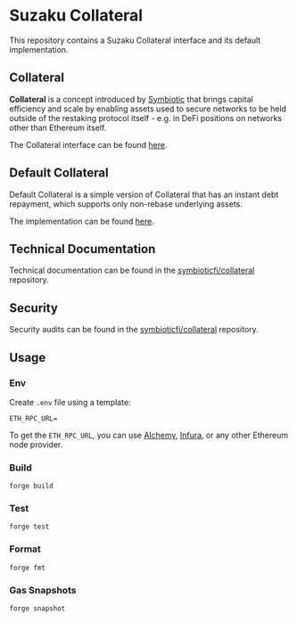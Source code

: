# Suzaku Collateral

This repository contains a Suzaku Collateral interface and its default implementation.

## Collateral

**Collateral** is a concept introduced by [Symbiotic](https://symbiotic.fi) that brings capital efficiency and scale by enabling assets used to secure networks to be held outside of the restaking protocol itself - e.g. in DeFi positions on networks other than Ethereum itself.

The Collateral interface can be found [here](./src/interfaces/ICollateral.sol).

## Default Collateral

Default Collateral is a simple version of Collateral that has an instant debt repayment, which supports only non-rebase underlying assets.

The implementation can be found [here](./src/contracts/defaultCollateral).

## Technical Documentation

Technical documentation can be found in the [symbioticfi/collateral](https://github.com/symbioticfi/collateral/tree/main/specs) repository.

## Security

Security audits can be found in the [symbioticfi/collateral](https://github.com/symbioticfi/collateral/tree/main/audits) repository.

## Usage

### Env

Create `.env` file using a template:

```
ETH_RPC_URL=
```

To get the `ETH_RPC_URL`, you can use [Alchemy](https://www.alchemy.com/), [Infura](https://infura.io/), or any other Ethereum node provider.

### Build

```shell
forge build
```

### Test

```shell
forge test
```

### Format

```shell
forge fmt
```

### Gas Snapshots

```shell
forge snapshot
```
